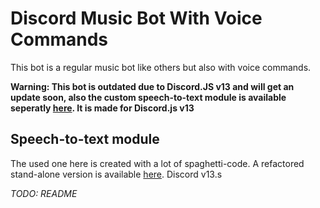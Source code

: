 # Discord Music Bot With Voice Commands

This bot is a regular music bot like others but also with voice commands.

**Warning: This bot is outdated due to Discord.JS v13 and will get an update soon, also the custom speech-to-text module is available seperatly [here](https://github.com/shadowlp174/discord-stt). It is made for Discord.js v13**

## Speech-to-text module

The used one here is created with a lot of spaghetti-code. A refactored stand-alone version is available [here](https://github.com/shadowlp174/discord-stt). Discord v13.s

*TODO: README*
